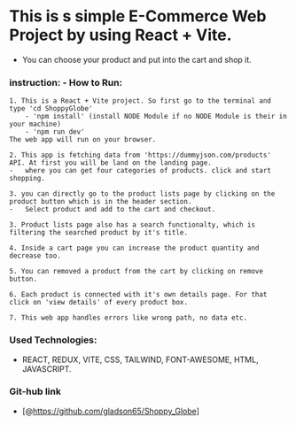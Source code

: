 # This is s simple E-Commerce Web Project by using React + Vite. 

-   You can choose your product and put into the cart and shop it.

### instruction: -  How to Run:
    1. This is a React + Vite project. So first go to the terminal and type 'cd ShoppyGlobe'
        - 'npm install' (install NODE Module if no NODE Module is their in your machine)
        - 'npm run dev' 
    The web app will run on your browser.

    2. This app is fetching data from 'https://dummyjson.com/products' API. At first you will be land on the landing page.
    -   where you can get four categories of products. click and start shopping.

    3. you can directly go to the product lists page by clicking on the product button which is in the header section.
    -   Select product and add to the cart and checkout.  

    3. Product lists page also has a search functionalty, which is filtering the searched product by it's title.

    4. Inside a cart page you can increase the product quantity and decrease too.

    5. You can removed a product from the cart by clicking on remove button.

    6. Each product is connected with it's own details page. For that click on 'view details' of every product box.

    7. This web app handles errors like wrong path, no data etc.

### Used Technologies:
-   REACT, REDUX, VITE, CSS, TAILWIND, FONT-AWESOME, HTML, JAVASCRIPT.

### Git-hub link
- [@https://github.com/gladson65/Shoppy_Globe]
